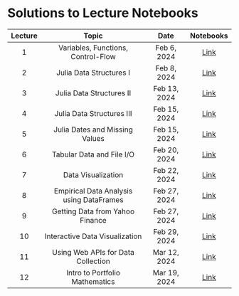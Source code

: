 # Solutions to Lecture Notebooks

| Lecture | Topic                               | Date         |  Notebooks                                           |
|:-------:|:-----------------------------------:|:------------:|:----------------------------------------------------:|
| 1       | Variables, Functions, Control-Flow  | Feb 6, 2024  | [Link](/assets/notebooksolutions/Lect01/Lect01.html) |
| 2       | Julia Data Structures I             | Feb 8, 2024  | [Link](/assets/notebooksolutions/Lect02/Lect02.html) |
| 3       | Julia Data Structures II            | Feb 13, 2024  | [Link](/assets/notebooksolutions/Lect03/Lect03.html) |
| 4       | Julia Data Structures III           | Feb 15, 2024  | [Link](/assets/notebooksolutions/Lect04/Lect04.html) |
| 5       | Julia Dates and Missing Values      | Feb 15, 2024  | [Link](/assets/notebooksolutions/Lect05/Lect05.html) |
| 6       | Tabular Data and File I/O           | Feb 20, 2024  | [Link](/assets/notebooksolutions/Lect06/Lect06.html) |
| 7       | Data Visualization                  | Feb 22, 2024  | [Link](/assets/notebooksolutions/Lect07/Lect07.html) |
| 8       | Empirical Data Analysis using DataFrames  | Feb  27, 2024  | [Link](/assets/notebooksolutions/Lect08/Lect08.html)        |                      |
| 9       | Getting Data from Yahoo Finance    | Feb  27, 2024  | [Link](/assets/notebooksolutions/Lect09/Lect09.html)        |                      |
| 10      | Interactive Data Visualization     | Feb  29, 2024  | [Link](/assets/notebooksolutions/Lect10/Lect10.html)        |                      |
| 11      | Using Web APIs for Data Collection  | Mar  12, 2024  | [Link](/assets/notebooksolutions/Lect11/Lect11.html)        |                      |
| 12      | Intro to Portfolio Mathematics  | Mar  19, 2024  | [Link](/assets/notebooksolutions/Lect12/Lect12.html)        |                      |